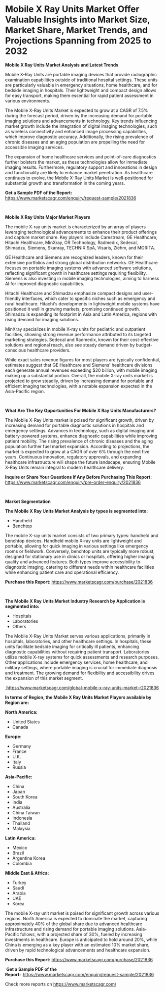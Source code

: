 <p><h1>Mobile X Ray Units Market Offer Valuable Insights into Market Size, Market Share, Market Trends, and Projections Spanning from 2025 to 2032</h1></p><p><strong>Mobile X Ray Units Market Analysis and Latest Trends</strong></p>
<p><p>Mobile X-Ray Units are portable imaging devices that provide radiographic examination capabilities outside of traditional hospital settings. These units are particularly valuable in emergency situations, home healthcare, and for bedside imaging in hospitals. Their lightweight and compact design allows for easy transport, making them essential for rapid patient assessment in various environments.</p><p>The Mobile X-Ray Units Market is expected to grow at a CAGR of 7.5% during the forecast period, driven by the increasing demand for portable imaging solutions and advancements in technology. Key trends influencing market growth include the integration of digital imaging technologies, such as wireless connectivity and enhanced image processing capabilities, which improve diagnostic accuracy. Additionally, the rising prevalence of chronic diseases and an aging population are propelling the need for accessible imaging services.</p><p>The expansion of home healthcare services and point-of-care diagnostics further bolsters the market, as these technologies allow for immediate imaging results. Furthermore, regulatory support and innovations in design and functionality are likely to enhance market penetration. As healthcare continues to evolve, the Mobile X-Ray Units Market is well-positioned for substantial growth and transformation in the coming years.</p></p>
<p><strong>Get a Sample PDF of the Report:&nbsp;</strong> <a href="https://www.marketscagr.com/enquiry/request-sample/2021836?utm_campaign=2110&utm_medium=2&utm_source=Github&utm_content=ia&utm_term=29032025&utm_id=mobile-x-ray-units">https://www.marketscagr.com/enquiry/request-sample/2021836</a></p>
<p>&nbsp;</p>
<p><strong>Mobile X Ray Units Major Market Players</strong></p>
<p><p>The mobile X-ray units market is characterized by an array of players leveraging technological advancements to enhance their product offerings and capture market share. Key players include Carestream, GE Healthcare, Hitachi Healthcare, MinXray, OR Technology, Radmedix, Sedecal, Shimadzu, Siemens, Skanray, TECHNIX SpA, Visaris, Ziehm, and MORITA. </p><p>GE Healthcare and Siemens are recognized leaders, known for their extensive portfolios and strong global distribution networks. GE Healthcare focuses on portable imaging systems with advanced software solutions, reflecting significant growth in healthcare settings requiring flexibility. Siemens is also investing in mobile imaging technologies, aiming to harness AI for improved diagnostic capabilities.</p><p>Hitachi Healthcare and Shimadzu emphasize compact designs and user-friendly interfaces, which cater to specific niches such as emergency and rural healthcare. Hitachi's developments in lightweight mobile systems have positioned it well in growing markets, promising continued growth. Shimadzu is expanding its footprint in Asia and Latin America, regions with rising demand for imaging solutions.</p><p>MinXray specializes in mobile X-ray units for pediatric and outpatient facilities, showing strong revenue performance attributed to its targeted marketing strategies. Sedecal and Radmedix, known for their cost-effective solutions and regional reach, also see steady demand driven by budget-conscious healthcare providers.</p><p>While exact sales revenue figures for most players are typically confidential, estimates suggest that GE Healthcare and Siemens' healthcare divisions each generate annual revenues exceeding $20 billion, with mobile imaging making up a substantial portion. Overall, the mobile X-ray units market is projected to grow steadily, driven by increasing demand for portable and efficient imaging technologies, with a notable expansion expected in the Asia-Pacific region.</p></p>
<p>&nbsp;</p>
<p><strong>What Are The Key Opportunities For Mobile X Ray Units Manufacturers?</strong></p>
<p><p>The Mobile X-Ray Units market is poised for significant growth, driven by increasing demand for portable diagnostic solutions in hospitals and emergency settings. Advances in technology, such as digital imaging and battery-powered systems, enhance diagnostic capabilities while improving patient mobility. The rising prevalence of chronic diseases and the aging population further fuel market expansion. According to projections, the market is expected to grow at a CAGR of over 6% through the next five years. Continuous innovation, regulatory approvals, and expanding healthcare infrastructure will shape the future landscape, ensuring Mobile X-Ray Units remain integral to modern healthcare delivery.</p></p>
<p><strong>Inquire or Share Your Questions If Any Before Purchasing This Report:</strong> <a href="https://www.marketscagr.com/enquiry/pre-order-enquiry/2021836?utm_campaign=2110&utm_medium=2&utm_source=Github&utm_content=ia&utm_term=29032025&utm_id=mobile-x-ray-units">https://www.marketscagr.com/enquiry/pre-order-enquiry/2021836</a></p>
<p>&nbsp;</p>
<p><strong>Market Segmentation</strong></p>
<p><strong>The Mobile X Ray Units Market Analysis by types is segmented into:</strong></p>
<p><ul><li>Handheld</li><li>Benchtop</li></ul></p>
<p><p>The mobile X-ray units market consists of two primary types: handheld and benchtop devices. Handheld mobile X-ray units are lightweight and portable, allowing for quick imaging in various settings like emergency rooms or fieldwork. Conversely, benchtop units are typically more robust, designed for stationary use in clinics or hospitals, offering higher imaging quality and advanced features. Both types improve accessibility to diagnostic imaging, catering to different needs within healthcare facilities while enhancing patient care and operational efficiency.</p></p>
<p><strong>Purchase this Report:&nbsp;</strong><a href="https://www.marketscagr.com/purchase/2021836?utm_campaign=2110&utm_medium=2&utm_source=Github&utm_content=ia&utm_term=29032025&utm_id=mobile-x-ray-units">https://www.marketscagr.com/purchase/2021836</a></p>
<p>&nbsp;</p>
<p><strong>The Mobile X Ray Units Market Industry Research by Application is segmented into:</strong></p>
<p><ul><li>Hospitals</li><li>Laboratories</li><li>Others</li></ul></p>
<p><p>The Mobile X-Ray Units Market serves various applications, primarily in hospitals, laboratories, and other healthcare settings. In hospitals, these units facilitate bedside imaging for critically ill patients, enhancing diagnostic capabilities without requiring patient transport. Laboratories utilize mobile X-ray systems for quick assessments and research purposes. Other applications include emergency services, home healthcare, and military settings, where portable imaging is crucial for immediate diagnosis and treatment. The growing demand for flexibility and accessibility drives the expansion of this market segment.</p></p>
<p><a href="https://www.marketscagr.com/global-mobile-x-ray-units-market-r2021836?utm_campaign=2110&utm_medium=2&utm_source=Github&utm_content=ia&utm_term=29032025&utm_id=mobile-x-ray-units">&nbsp;https://www.marketscagr.com/global-mobile-x-ray-units-market-r2021836</a></p>
<p><strong>In terms of Region, the Mobile X Ray Units Market Players available by Region are:</strong></p>
<p>
    <p> <strong> North America: </strong>
        <ul>
            <li>United States</li>
            <li>Canada</li>
        </ul>
        </p> 
    <p> <strong> Europe: </strong>
        <ul>
            <li>Germany</li>
            <li>France</li>
            <li>U.K.</li>
            <li>Italy</li>
            <li>Russia</li>
        </ul>
        </p> 
    <p> <strong> Asia-Pacific: </strong>
        <ul>
            <li>China</li>
            <li>Japan</li>
            <li>South Korea</li>
            <li>India</li>
            <li>Australia</li>
            <li>China Taiwan</li>
            <li>Indonesia</li>
            <li>Thailand</li>
            <li>Malaysia</li>
        </ul>
        </p> 
    <p> <strong> Latin America: </strong>
        <ul>
            <li>Mexico</li>
            <li>Brazil</li>
            <li>Argentina Korea</li>
            <li>Colombia</li>
        </ul>
        </p> 
    <p> <strong> Middle East & Africa: </strong>
        <ul>
            <li>Turkey</li>
            <li>Saudi</li>
            <li>Arabia</li>
            <li>UAE</li>
            <li>Korea</li>
        </ul>
    </p>
    </p>
<p><p>The mobile X-ray unit market is poised for significant growth across various regions. North America is expected to dominate the market, capturing approximately 40% of the global share due to advanced healthcare infrastructure and rising demand for portable imaging solutions. Asia-Pacific follows, with a projected share of 30%, fueled by increasing investments in healthcare. Europe is anticipated to hold around 20%, while China is emerging as a key player with an estimated 10% market share, driven by rapid technological advancements and healthcare expansion.</p></p>
<p><strong>Purchase this Report: </strong><a href="https://www.marketscagr.com/purchase/2021836?utm_campaign=2110&utm_medium=2&utm_source=Github&utm_content=ia&utm_term=29032025&utm_id=mobile-x-ray-units">https://www.marketscagr.com/purchase/2021836</a></p>
<p>&nbsp;<strong>Get a Sample PDF of the Report:&nbsp;&nbsp;</strong><a href="https://www.marketscagr.com/enquiry/request-sample/2021836?utm_campaign=2110&utm_medium=2&utm_source=Github&utm_content=ia&utm_term=29032025&utm_id=mobile-x-ray-units">https://www.marketscagr.com/enquiry/request-sample/2021836</a></p>
<p><strong></strong></p>
<p>Check more reports on <a href="https://www.marketscagr.com/?utm_campaign=2110&utm_medium=2&utm_source=Github&utm_content=ia&utm_term=29032025&utm_id=mobile-x-ray-units">https://www.marketscagr.com/</a></p>